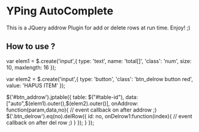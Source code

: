 YPing AutoComplete
==================

This is a JQuery addrow Plugin for add or delete rows at run time. Enjoy! ;)

How to use ?
------------

var elem1 = $.create('input',{
	type: 'text',
	name: 'total[]',
	'class': 'num',
	size: 10,
	maxlength: 16
});

var elem2 = $.create('input',{
	type: 'button',
	'class': 'btn_delrow button red',
	value: 'HAPUS ITEM'
});

    
$('#btn_addrow').jptable({
	table: $("#table-id"),
	data: ["auto",$(elem1).outer(),$(elem2).outer()],
	onAddrow: function(param,data,no){
		// event callback on after addrow ;)
		$('.btn_delrow').eq(no).delRow({ 
			id: no,
			onDelrow1:function(index){
				// event callback on after del row ;)
			}
		});
	}
});